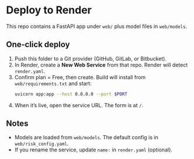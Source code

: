 # Deploy to Render

This repo contains a FastAPI app under `web/` plus model files in `web/models`.

## One‑click deploy
1. Push this folder to a Git provider (GitHub, GitLab, or Bitbucket).
2. In Render, create a **New Web Service** from that repo. Render will detect `render.yaml`.
3. Confirm plan = Free, then create. Build will install from `web/requirements.txt` and start:
   ```bash
   uvicorn app:app --host 0.0.0.0 --port $PORT
   ```
4. When it’s live, open the service URL. The form is at `/`.

## Notes
- Models are loaded from `web/models`. The default config is in `web/risk_config.yaml`.
- If you rename the service, update `name:` in `render.yaml` (optional).
